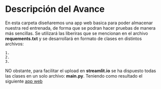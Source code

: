 # Descripción del Avance
En esta carpeta diseñaremos una app web basica para poder almacenar nuestra red entrenada, de forma que se podran hacer pruebas de manera más sencillas.
Se utilizará las liberiras que se mencionan en el archivo **requements.txt** y se desarrollará en formato de clases en distintos archivos:

    1. 
    2. 
    3. 

NO obstante, para facilitar el upload en **streamlit.io** se ha dispuesto todas las clases en un solo archivo: **main.py**. Teniendo como resultado el siguiente [app web](https://acis-grupo3-hvbgrv8mkmp7yfhyb5ujxj.streamlit.app/) 
